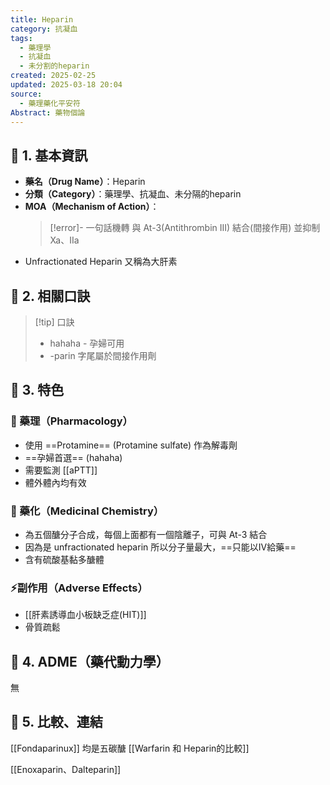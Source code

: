 ```yaml
---
title: Heparin
category: 抗凝血
tags:
  - 藥理學
  - 抗凝血
  - 未分割的heparin
created: 2025-02-25
updated: 2025-03-18 20:04
source:
  - 藥理藥化平安符
Abstract: 藥物個論
---
```

## 🔹 1. 基本資訊
- **藥名（Drug Name）**：Heparin 
- **分類（Category）**：藥理學、抗凝血、未分隔的heparin
- **MOA（Mechanism of Action）**：
  > [!error]- 一句話機轉
  > 與 At-3(Antithrombin III) 結合(間接作用) 並抑制 Xa、IIa
- Unfractionated Heparin 又稱為大肝素

## 🔹 2. 相關口訣
> [!tip] 口訣
> - hahaha - 孕婦可用
> - -parin 字尾屬於間接作用劑

## 🔹 3. 特色
### 🧪 藥理（Pharmacology）

- 使用 ==Protamine== (Protamine sulfate) 作為解毒劑
- ==孕婦首選== (hahaha)
- 需要監測 [[aPTT]]
- 體外體內均有效

### 🧬 藥化（Medicinal Chemistry）

- 為五個醣分子合成，每個上面都有一個陰離子，可與 At-3 結合
- 因為是 unfractionated heparin 所以分子量最大，==只能以IV給藥==
- 含有硫酸基黏多醣體

### ⚡副作用（Adverse Effects）
- [[肝素誘導血小板缺乏症(HIT)]]
- 骨質疏鬆
## 🔹 4. ADME（藥代動力學）
 無
## 🔹 5. 比較、連結
[[Fondaparinux]] 均是五碳醣
[[Warfarin 和 Heparin的比較]]

[[Enoxaparin、Dalteparin]]
